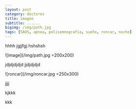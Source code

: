 ```yaml
---
layout: post
category: doctores
title: imagen
subtitle: ......
bigimg: /img/path.jpg
tags: [SAOS, apnea, polisomnografia, sueño, roncar, noche]
---
```


hhhh
jgjjfgj
hshshsh



![image](/img/path.jpg =200x200)


jdjdjdjdjd
jjdjdjdjd

![roncar](/img/roncar.jpg =250x300)

jjjj

kjkkk

kkk
